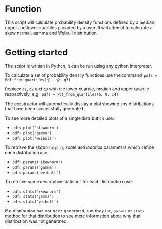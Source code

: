 # Function
This script will calculate probability density functions defined by a median, upper and lower quartiles provided by a user. It will attempt to calculate a skew normal, gamma and Weibull distribution.

# Getting started
The script is written in Python, it can be run using any python interpreter.

To calculate a set of probability density functions use the command: `pdfs = Pdf_from_quartiles(q1, q2, q3)`

Replace `q1`, `q2` and `q3` with the lower quartile, median and upper quartile respectively, e.g.: `pdfs = Pdf_from_quartiles(5, 9, 14)`

The constructor will automatically display a plot showing any distributions that have been successfully generated.

To see more detailed plots of a single distribution use:
* `pdfs.plot('skewnorm')`
* `pdfs.plot('gamma')`
* `pdfs.plot('weibull')`

To retrieve the _shape_ (`alpha`), _scale_ and _location_ parameters which define each distribution use:
* `pdfs.params('skewnorm')`
* `pdfs.params('gamma')`
* `pdfs.params('weibull')`

To retrieve some descriptive statistics for each distribution use:
* `pdfs.stats('skewnorm')`
* `pdfs.stats('gamma')`
* `pdfs.stats('weibull')`

If a distribution has not been generated, run the `plot`, `params` or `stats` method for that distribution to see more information about why that distribution was not generated.